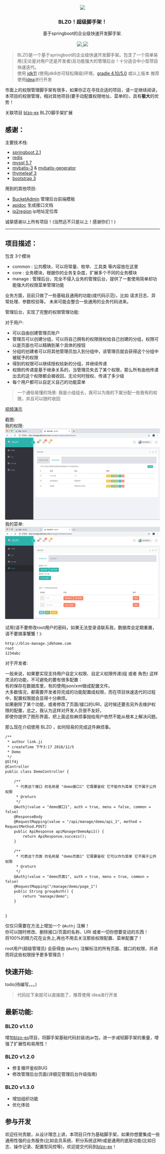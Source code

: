 <p align="center">
    <img src="blzo-manage/src/main/resources/static/common/flowers.png" width="150">
    <h3 align="center">BLZO！超级脚手架！</h3>
    <p align="center">
        基于springboot的企业级快速开发脚手架.<br><br>
        <a href="https://github.com/jdkhome/blzo">
            <img src="https://img.shields.io/badge/github-star-green.svg">
        </a>
        <a href="https://gitee.com/jdkhome/blzo">
            <img src="https://img.shields.io/badge/gitee-star-green.svg">
        </a>
    </p>
</p>


> BLZO是一个基于springboot的企业级快速开发脚手架。包含了一个简单易用(无论是对用户还是开发者)且功能强大的管理后台！十分适合中小型项目快速迭代。  
> 使用 [jdk11](http://openjdk.java.net/) (使用jdk8亦可轻松降级)环境，[gradle 4.10/5.0](https://gradle.org/) 或以上版本 推荐使用[idea](https://www.jetbrains.com/idea/)进行开发  

市面上的权限管理脚手架有很多，如果你正在寻找合适的项目，请一定继续阅读，本项目的权限管理，相对其他项目(要手动配置权限地址、菜单的)，具有**极大**的优势！


关联项目 [blzo-ex](https://github.com/jdkhome/blzo-ex) BLZO脚手架扩展

## 感谢：

主要技术栈:

- [springboot 2.1](https://github.com/spring-projects/spring-boot)
- [redis](https://github.com/antirez/redis)
- [mysql 5.7](https://github.com/mysql/mysql-server)
- [mybatis-3](https://github.com/mybatis/mybatis-3) & [mybatis-generator](https://github.com/mybatis/generator)
- [thymeleaf 3](https://github.com/thymeleaf/thymeleaf) 
- [bootstrap 3](https://github.com/twbs/bootstrap)

用到的其他项目:

- [BucketAdmin](https://gitee.com/themehub/BucketAdmin) 管理后台前端模板
- [apidoc](https://github.com/apidoc/apidoc) 生成接口文档
- [ip2region](https://gitee.com/lionsoul/ip2region) ip地址定位库

诚挚感谢以上所有项目！(当然远不只是以上！感谢你们！)

---

## 项目描述：

包含 3个模块 

- common : 公共模块，可以将常量、枚举、工具类 等内容放在这里
- core : 业务模块，根据你的业务复杂度，扩展多个不同的业务模块
- manage : 管理后台，完全不侵入业务的管理后台，提供了一套使用简单却功能强大的权限菜单管理功能

业务方面，目前只做了一些基础且通用的功能(或代码示范)，比如 请求日志、异常处理、参数校验等。
未来可能会整合一些通用的业务代码进来。

管理后台，实现了完整的权限管理功能:

对于用户:

- 可以自由创建管理员账户
- 管理员可以创建分组，可以将自己拥有的权限授权给自己创建的分组，权限可以是页面也可以精确到某个具体的按钮
- 分组的创建者可以将其他管理员加入到分组中，该管理员就会获得这个分组中被赋予的权限
- 得到的权限可以继续授权给新的分组，并继续传递
- 权限的传递是基于继承关系的，当管理员失去了某个权限，那么所有由他传递出去的这个权限都会被收回，无论何时授权、传递了多少级
- 每个用户都可以自定义自己的功能菜单

> 一个通俗易懂的场景: 我是小组组长，我可以为我的下属分配一些我有的权限，并且可以随时收回

[视频演示](https://www.jdkhome.com/uri/ZGFO)

截图:  
我的权限:
![我的权限](doc/img/我的权限.png)
我的菜单:
![我的菜单](doc/img/我的菜单.png)

试用(请不要修改root用户的密码，如果无法登录请联系我，数据库会定期重置，请不要搞事蟹蟹！):
```
http://blzo-manage.jdkhome.com
root
1234abc
```

对于开发者:

一般来说，如果要实现支持用户自定义权限、自定义权限传递(组 或者 角色) 这样灵活的功能，不可避免的要有很多配置：  
有的保存在数据库里，有的使用json/xml做成配置文件。  
大多数情况，都需要开发者将完成的功能配置成权限，而在项目快速迭代的过程中，配置权限就会显得十分麻烦。  
如果删除了某个功能，或者修改了页面/接口的URI，这时候还要去另外去维护权限的配置，总之，我认为这样对开发人员很不友好。  
即使你提供了图形界面，把上面这些麻烦事抛给用户依然不能从根本上解决问题。

那么现在介绍使用 BLZO ，如何轻易的完成这件麻烦事。

```
/**
 * author link.ji
 * createTime 下午3:17 2018/12/5
 * Demo
 */
@Slf4j
@Controller
public class DemoController {

    /**
     * 代表这个接口 的名称是 "demo接口1" 它需要鉴权 它不能作为菜单 它不属于公共权限
     * @return
     */
    @Authj(value = "demo接口1", auth = true, menu = false, common = false)
    @ResponseBody
    @RequestMapping(value = "/api/manage/demo/api_1", method = RequestMethod.POST)
    public ApiResponse apiManagerDemoApi1() {
        return ApiResponse.success();
    }

    /**
     * 代表这个页面 的名称是 "demo页面1" 它需要鉴权 它可以作为菜单 它不属于公共权限
     * @return
     */
    @Authj(value = "demo页面1", auth = true, menu = true, common = false)
    @RequestMapping("/manage/demo/page_1")
    public String groupAuth() {
        return "manage/demo";
    }


}
```
仅仅只需要在方法上增加一个 ```@Authj``` 注解！  
你可以随时修改、删除接口/页面的名称、URI 或者一切你想要变动的东西！  
将100%的精力花在业务上,再也不用去关注那些权限配置、菜单配置了！

root用户(超级管理员) 会获得由 ```@Authj``` 注解标注的所有页面、接口的权限，并进而将这些权限授予更多管理员！

## 快速开始:

todo(待编写。。。)
> 代码拉下来就可以直接跑了，推荐使用 idea进行开发

## 最新功能:

### BLZO v1.1.0
增加[blzo-ex](https://github.com/jdkhome/blzo-ex)项目，将脚手架基础代码封装进jar包，进一步减轻脚手架的重量，增强了扩展性和易用性！

### BLZO v1.2.0
- 修复循环鉴权BUG
- 修改管理后台页面(详细见管理后台升级指南)

### BLZO v1.3.0
- 增加组织功能
- 优化体验


## 参与开发
欢迎任何贡献，从设计理念上讲，本项目只作为基础脚手架，如果你想要集成一些通用性强的业务服务(比如会员系统、积分系统这种)或是通用的底层功能(比如日志、操作记录、配置型风控等)，欢迎提交代码到[blzo-ex](https://github.com/jdkhome/blzo-ex)！




